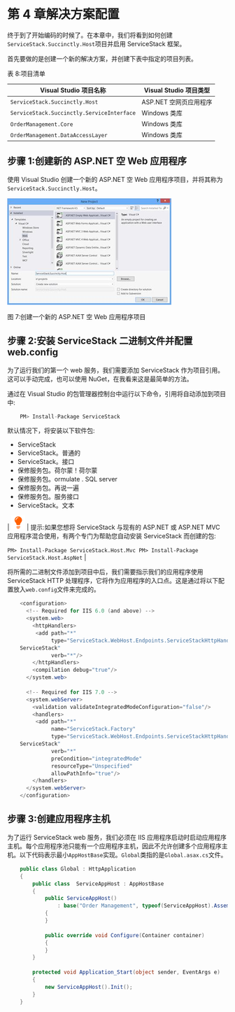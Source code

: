 # 第 4 章解决方案配置

终于到了开始编码的时候了。在本章中，我们将看到如何创建`ServiceStack.Succinctly.Host`项目并启用 ServiceStack 框架。

首先要做的是创建一个新的解决方案，并创建下表中指定的项目列表。

表 8:项目清单

| Visual Studio 项目名称 | Visual Studio 项目类型 |
| --- | --- |
| `ServiceStack.Succinctly.Host` | ASP.NET 空网页应用程序 |
| `ServiceStack.Succinctly.ServiceInterface` | Windows 类库 |
| `OrderManagement.Core` | Windows 类库 |
| `OrderManagement.DataAccessLayer` | Windows 类库 |

## 步骤 1:创建新的 ASP.NET 空 Web 应用程序

使用 Visual Studio 创建一个新的 ASP.NET 空 Web 应用程序项目，并将其称为`ServiceStack.Succinctly.Host`。

![](img/image011.jpg)

图 7:创建一个新的 ASP.NET 空 Web 应用程序项目

## 步骤 2:安装 ServiceStack 二进制文件并配置 web.config

为了运行我们的第一个 web 服务，我们需要添加 ServiceStack 作为项目引用。这可以手动完成，也可以使用 NuGet，在我看来这是最简单的方法。

通过在 Visual Studio 的包管理器控制台中运行以下命令，引用将自动添加到项目中:

```cs
    PM> Install-Package ServiceStack

```

默认情况下，将安装以下软件包:

*   ServiceStack
*   ServiceStack。普通的
*   ServiceStack。接口
*   保修服务包。荷尔蒙！荷尔蒙
*   保修服务包。ormulate . SQL server
*   保修服务包。再说一遍
*   保修服务包。服务接口
*   ServiceStack。文本

| ![](img/tip.png) | 提示:如果您想将 ServiceStack 与现有的 ASP.NET 或 ASP.NET MVC 应用程序混合使用，有两个专门为帮助您自动安装 ServiceStack 而创建的包:

`PM> Install-Package ServiceStack.Host.Mvc
PM> Install-Package ServiceStack.Host.AspNet` |

将所需的二进制文件添加到项目中后，我们需要指示我们的应用程序使用 ServiceStack HTTP 处理程序，它将作为应用程序的入口点。这是通过将以下配置放入`web.config`文件来完成的。

```cs
    <configuration>
      <!-- Required for IIS 6.0 (and above) -->
      <system.web>
        <httpHandlers>
         <add path="*"
              type="ServiceStack.WebHost.Endpoints.ServiceStackHttpHandlerFactory, 
    ServiceStack"
              verb="*"/>
        </httpHandlers>
        <compilation debug="true"/>
      </system.web>

      <!-- Required for IIS 7.0 -->
      <system.webServer>
        <validation validateIntegratedModeConfiguration="false"/>
        <handlers>
         <add path="*"
              name="ServiceStack.Factory"
              type="ServiceStack.WebHost.Endpoints.ServiceStackHttpHandlerFactory, 
    ServiceStack"
              verb="*"
              preCondition="integratedMode"
              resourceType="Unspecified"
              allowPathInfo="true"/>
        </handlers>
      </system.webServer>
    </configuration>

```

## 步骤 3:创建应用程序主机

为了运行 ServiceStack web 服务，我们必须在 IIS 应用程序启动时启动应用程序主机。每个应用程序池只能有一个应用程序主机，因此不允许创建多个应用程序主机。以下代码表示最小`AppHostBase`实现。`Global`类指的是`Global.asax.cs`文件。

```cs
    public class Global : HttpApplication
    {
        public class  ServiceAppHost : AppHostBase
        {
            public ServiceAppHost()
                : base("Order Management", typeof(ServiceAppHost).Assembly)
            {
            }

            public override void Configure(Container container)
            {
            }
        }

        protected void Application_Start(object sender, EventArgs e)
        {
            new ServiceAppHost().Init();
        }
    }

```